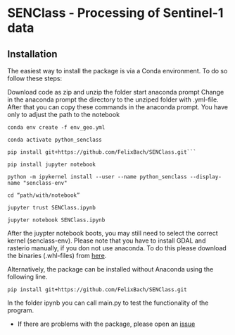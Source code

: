 # SENClass - Processing of Sentinel-1 data

## Installation 

The easiest way to install the package is via a Conda environment. To do so follow these steps:

Download code as zip and unzip the folder
start anaconda prompt
Change in the anaconda prompt the directory to the unziped folder with .yml-file.
After that you can copy these commands in the anaconda prompt. You have only to adjust the path to the notebook
```
conda env create -f env_geo.yml
```
```
conda activate python_senclass
```
```
pip install git+https://github.com/FelixBach/SENClass.git```
```
```
pip install jupyter notebook
```
```
python -m ipykernel install --user --name python_senclass --display-name "senclass-env"
```
```
cd “path/with/notebook”
```
```
jupyter trust SENClass.ipynb
```
```
jupyter notebook SENClass.ipynb
```  
After the juypter notebook boots, you may still need to select the correct kernel (senclass-env).
Please note that you have to install GDAL and rasterio manually, if you don not use anaconda.
To do this please download the binaries (.whl-files) from [here](https://www.lfd.uci.edu/~gohlke/pythonlibs/).

Alternatively, the package can be installed without Anaconda using the following line. 
```
pip install git+https://github.com/FelixBach/SENClass.git
```
In the folder ipynb you can call main.py to test the functionality of the program. 


- If there are problems with the package, please open an [issue](https://github.com/FelixBach/GEO419/issues)
